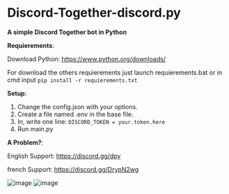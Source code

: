 # Discord-Together-discord.py


**A simple Discord Together bot in Python**


__**Requierements**__:


Download Python: https://www.python.org/downloads/

For download the others requierements just launch requierements.bat or in cmd input `pip install -r requierements.txt`


__**Setup**__:


1) Change the config.json with your options.
2) Create a file named .env in the base file.
3) In, write one line: `DISCORD_TOKEN = your.token.here`
4) Run main.py

__**A Problem?**__:

English Support: https://discord.gg/dpy

french Support: https://discord.gg/DrypN2wg

![image](https://user-images.githubusercontent.com/83988054/126671526-465971b4-c787-4dec-89cb-26fa22667335.png)
![image](https://user-images.githubusercontent.com/83988054/126671560-a42a3bd4-dd65-49a5-b160-17c34e63c8b9.png)
